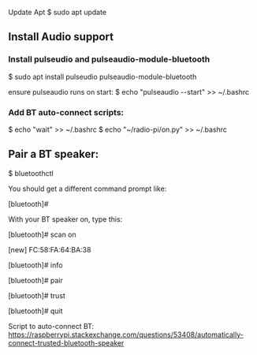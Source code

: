 Update Apt
$ sudo apt update

## Install Audio support

### Install pulseudio and pulseaudio-module-bluetooth
$ sudo apt install pulseudio pulseaudio-module-bluetooth 

ensure pulseaudio runs on start:
$ echo "pulseaudio --start" >> ~/.bashrc

### Add BT auto-connect scripts:
$ echo "wait" >> ~/.bashrc
$ echo "~/radio-pi/on.py" >> ~/.bashrc

## Pair a BT speaker:

$ bluetoothctl

You should get a different command prompt like:

[bluetooth]#

With your BT speaker on, type this:

[bluetooth]# scan on

[new] FC:58:FA:64:BA:38

[bluetooth]# info <speaker mac address>

[bluetooth]# pair <speaker mac address>

[bluetooth]# trust <speaker mac address>

[bluetooth]# quit

Script to auto-connect BT:
https://raspberrypi.stackexchange.com/questions/53408/automatically-connect-trusted-bluetooth-speaker